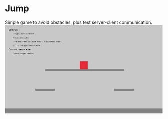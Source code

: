 # Jump
Simple game to avoid obstacles, plus test server-client communication.
![alt text](https://github.com/MPK-development/Jump/blob/main/core_2d_camera_platformer.png "Our project")
